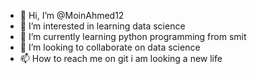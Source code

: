 - 👋 Hi, I’m @MoinAhmed12
- 👀 I’m interested in learning data science
- 🌱 I’m currently learning python programming from smit
- 💞️ I’m looking to collaborate on data science
- 📫 How to reach me on git
i am looking a new life

<!---
MoinAhmed12/MoinAhmed12 is a ✨ special ✨ repository because its `README.md` (this file) appears on your GitHub profile.
You can click the Preview link to take a look at your changes.
--->
